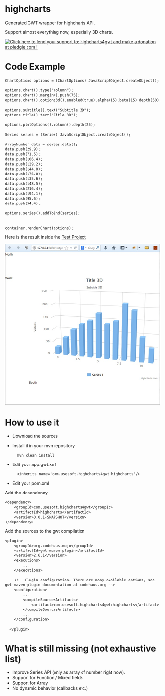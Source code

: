 highcharts
==========

Generated GWT wrapper for highcharts API.

Support almost everything now, especially 3D charts.

<a href='https://pledgie.com/campaigns/27871'><img alt='Click here to lend your support to: highcharts4gwt and make a donation at pledgie.com !' src='https://pledgie.com/campaigns/27871.png?skin_name=chrome' border='0' ></a>

Code Example
============

	ChartOptions options = (ChartOptions) JavaScriptObject.createObject();
     
    options.chart().type("column");
    options.chart().margin().push(75);
    options.chart().options3d().enabled(true).alpha(15).beta(15).depth(50).viewDistance(25);

    options.subtitle().text("Subtitle 3D");
    options.title().text("Title 3D");

    options.plotOptions().column().depth(25);

    Series series = (Series) JavaScriptObject.createObject();

    ArrayNumber data = series.data();
    data.push(29.9);
    data.push(71.5);
    data.push(106.4);
    data.push(129.2);
    data.push(144.0);
    data.push(176.0);
    data.push(135.6);
    data.push(148.5);
    data.push(216.4);
    data.push(194.1);
    data.push(95.6);
    data.push(54.4);

    options.series().addToEnd(series);


	container.renderChart(options);


Here is the result inside the [Test Project](https://github.com/highcharts4gwt/testproject) 

![First Chart](./screenshot.jpg)

How to use it
=============

* Download the sources
* Install it in your mvn repository

		mvn clean install 

* Edit your app.gwt.xml

		<inherits name='com.usesoft.highcharts4gwt.highcharts'/>

* Edit your pom.xml 

Add the dependency
	
	<dependency>
      	<groupId>com.usesoft.highcharts4gwt</groupId>
      	<artifactId>highcharts</artifactId>
      	<version>0.0.1-SNAPSHOT</version>
    </dependency>

Add the sources to the gwt compilation

	<plugin>
        <groupId>org.codehaus.mojo</groupId>
        <artifactId>gwt-maven-plugin</artifactId>
        <version>2.6.1</version>
        <executions>
         	...
        </executions>
      
        <!-- Plugin configuration. There are many available options, see gwt-maven-plugin documentation at codehaus.org -->
        <configuration>
        	...
          	<compileSourcesArtifacts>
             	<artifact>com.usesoft.highcharts4gwt:highcharts</artifact>
          	</compileSourcesArtifacts>
        	...
        </configuration>

      </plugin>


What is still missing (not exhaustive list)
=====================================

* Improve Series API (only as array of number right now).
* Support for Function / Mixed fields
* Support for Array<array>
* No dynamic behavior (callbacks etc.)
